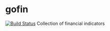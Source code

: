 # gofin
[![Build Status](https://github.com/dilix/gofin/actions/workflows/go.yml/badge.svg?branch=master)](https://github.com/dilix/gofin/actions/workflows/go.yml)
Collection of financial indicators
